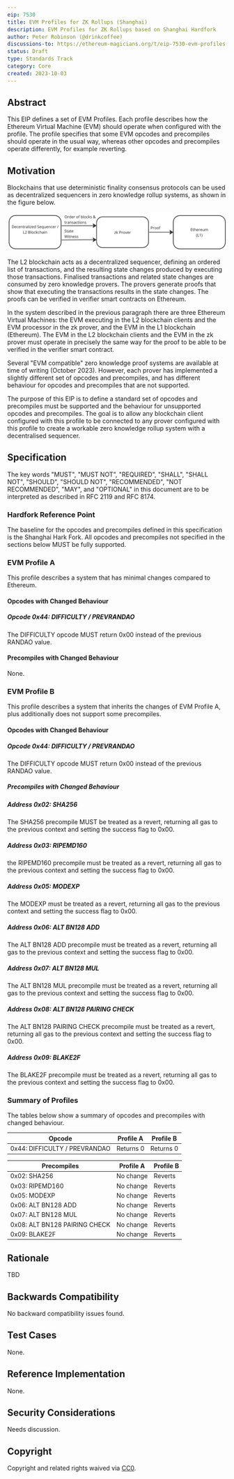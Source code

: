 ```yaml
---
eip: 7530
title: EVM Profiles for ZK Rollups (Shanghai)
description: EVM Profiles for ZK Rollups based on Shanghai Hardfork
author: Peter Robinson (@drinkcoffee)
discussions-to: https://ethereum-magicians.org/t/eip-7530-evm-profiles-to-enable-distributed-sequencers-for-zk-rollups/15999
status: Draft
type: Standards Track
category: Core
created: 2023-10-03
---
```



## Abstract

This EIP defines a set of EVM Profiles. Each profile describes how the Ethereum Virtual Machine (EVM) should operate when configured with the profile. The profile specifies that some EVM opcodes and precompiles should operate in the usual way, whereas other opcodes and precompiles operate differently, for example reverting. 

## Motivation

Blockchains that use deterministic finality consensus protocols can be used as decentralized sequencers in zero knowledge rollup systems, as shown in the figure below. 

![Decentralized Sequencer Architecture](../assets/eip-7530/architecture.png)


The L2 blockchain acts as a decentralized sequencer, defining an ordered list of transactions, and the resulting state changes produced by executing those transactions. Finalised transactions and related state changes are consumed by zero knowledge provers. The provers generate proofs that show that executing the transactions results in the state changes. The proofs can be verified in verifier smart contracts on Ethereum.

In the system described in the previous paragraph there are three Ethereum Virtual Machines: the EVM executing in the L2 blockchain clients and the EVM processor in the zk prover, and the EVM in the L1 blockchain (Ethereum). The EVM in the L2 blockchain clients and the EVM in the zk prover must operate in precisely the same way for the proof to be able to be verified in the verifier smart contract.

Several "EVM compatible" zero knowledge proof systems are available at time of writing (October 2023). However, each prover has implemented a slightly different set of opcodes and precompiles, and has different behaviour for opcodes and precompiles that are not supported. 

The purpose of this EIP is to define a standard set of opcodes and precompiles must be supported and the behaviour for unsupported opcodes and precompiles. The goal is to allow any blockchain client configured with this profile to be connected to any prover configured with this profile to create a workable zero knowledge rollup system with a decentralised sequencer.


## Specification

The key words "MUST", "MUST NOT", "REQUIRED", "SHALL", "SHALL NOT", "SHOULD", "SHOULD NOT", "RECOMMENDED", "NOT RECOMMENDED", "MAY", and "OPTIONAL" in this document are to be interpreted as described in RFC 2119 and RFC 8174.

### Hardfork Reference Point

The baseline for the opcodes and precompiles defined in this specification is the Shanghai Hark Fork. All opcodes and precompiles not specified in the sections below MUST be fully supported.

### EVM Profile A

This profile describes a system that has minimal changes compared to Ethereum.

#### Opcodes with Changed Behaviour

##### Opcode 0x44: DIFFICULTY / PREVRANDAO

The DIFFICULTY opcode MUST return 0x00 instead of the previous RANDAO value.

#### Precompiles with Changed Behaviour

None.


### EVM Profile B

This profile describes a system that inherits the changes of EVM Profile A, plus additionally does not support some precompiles.

#### Opcodes with Changed Behaviour

##### Opcode 0x44: DIFFICULTY / PREVRANDAO

The DIFFICULTY opcode MUST return 0x00 instead of the previous RANDAO value.

##### Precompiles with Changed Behaviour

##### Address 0x02: SHA256

The SHA256 precompile MUST be treated as a revert, returning all gas to the previous context and setting the success flag to 0x00.

##### Address 0x03: RIPEMD160

the RIPEMD160 precompile must be treated as a revert, returning all gas to the previous context and setting the success flag to 0x00.

##### Address 0x05: MODEXP

The MODEXP must be treated as a revert, returning all gas to the previous context and setting the success flag to 0x00.

##### Address 0x06: ALT BN128 ADD

The ALT BN128 ADD precompile must be treated as a revert, returning all gas to the previous context and setting the success flag to 0x00.

##### Address 0x07: ALT BN128 MUL

The ALT BN128 MUL precompile must be treated as a revert, returning all gas to the previous context and setting the success flag to 0x00.

##### Address 0x08: ALT BN128 PAIRING CHECK

The ALT BN128 PAIRING CHECK precompile must be treated as a revert, returning all gas to the previous context and setting the success flag to 0x00.

##### Address 0x09: BLAKE2F

The BLAKE2F precompile must be treated as a revert, returning all gas to the previous context and setting the success flag to 0x00.

### Summary of Profiles

The tables below show a summary of opcodes and precompiles with changed behaviour.

| Opcode                         | Profile A  | Profile B |
|--------------------------------|------------|-----------|
| 0x44: DIFFICULTY / PREVRANDAO  | Returns 0  | Returns 0 |

| Precompiles                    | Profile A  | Profile B |
|--------------------------------|------------|-----------|
| 0x02: SHA256                   | No change  | Reverts   |
| 0x03: RIPEMD160                | No change  | Reverts   |
| 0x05: MODEXP                   | No change  | Reverts   |
| 0x06: ALT BN128 ADD            | No change  | Reverts   |
| 0x07: ALT BN128 MUL            | No change  | Reverts   |
| 0x08: ALT BN128 PAIRING CHECK  | No change  | Reverts   |
| 0x09: BLAKE2F                  | No change  | Reverts   |


## Rationale

TBD

## Backwards Compatibility

No backward compatibility issues found.

## Test Cases

None.

## Reference Implementation

None.


## Security Considerations

Needs discussion.

## Copyright

Copyright and related rights waived via [CC0](../LICENSE.md).
